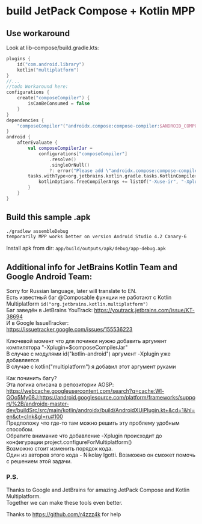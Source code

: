 # build JetPack Compose + Kotlin MPP
## Use workaround
Look at lib-compose/build.gradle.kts:
```Kotlin
plugins {
    id("com.android.library")
    kotlin("multiplatform")
}
//...
//todo Workaround here:
configurations {
    create("composeCompiler") {
        isCanBeConsumed = false
    }
}
dependencies {
    "composeCompiler"("androidx.compose:compose-compiler:$ANDROID_COMPOSE_VERSION")
}
android {
    afterEvaluate {
        val composeCompilerJar =
            configurations["composeCompiler"]
                .resolve()
                .singleOrNull()
                ?: error("Please add \"androidx.compose:compose-compiler\" (and only that) as a \"composeCompiler\" dependency")
        tasks.withType<org.jetbrains.kotlin.gradle.tasks.KotlinCompile> {
            kotlinOptions.freeCompilerArgs += listOf("-Xuse-ir", "-Xplugin=$composeCompilerJar")
        }
    }
}
```
## Build this sample .apk
```bash
./gradlew assembleDebug
temporarily MPP works better on version Android Studio 4.2 Canary-6
```
Install apk from dir: ```app/build/outputs/apk/debug/app-debug.apk```

## Additional info for JetBrains Kotlin Team and Google Android Team:
Sorry for Russian language, later will translate to EN.  
Есть известный баг @Composable функции не работают с Kotlin Multiplatform ```id("org.jetbrains.kotlin.multiplatform")```  
Баг заведён в JetBrains YouTrack: https://youtrack.jetbrains.com/issue/KT-38694  
И в Google IssueTracker: https://issuetracker.google.com/issues/155536223  
  
Ключевой момент что для починки нужно добавить аргумент компилятора "-Xplugin=$composeCompilerJar"  
В случае с модулями id("kotlin-android") аргумент -Xplugin уже добавляется  
В случае с  kotlin("multiplatform") я добавил этот аргумент руками  
  
Как починить багу?  
Эта логика описана в репозитории AOSP: https://webcache.googleusercontent.com/search?q=cache:Wl-GOo5My08J:https://android.googlesource.com/platform/frameworks/support/%2B/androidx-master-dev/buildSrc/src/main/kotlin/androidx/build/AndroidXUiPlugin.kt+&cd=1&hl=en&ct=clnk&gl=ru#100  
Предположу что где-то там можно решить эту проблему удобным способом.  
Обратите внимание что добавление -Xplugin происходит до конфигурации project.configureForMultiplatform()  
Возможно стоит изменить порядок кода.  
Один из авторов этого кода - Nikolay Igotti. Возможно он сможет помочь с решением этой задачи.  
  
  
### P.S.
Thanks to Google and JetBrains for amazing JetPack Compose and Kotlin Multiplatform.  
Together we can make these tools even better.  
  
Thanks to https://github.com/r4zzz4k for help  
  
